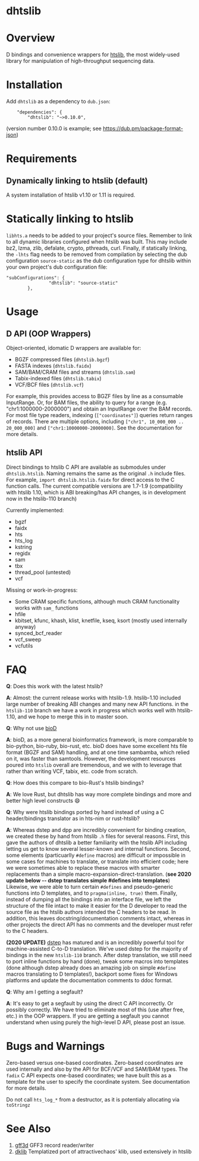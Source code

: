 dhtslib
=======


# Overview

D bindings and convenience wrappers for [htslib](https://github.com/samtools/htslib),
the most widely-used library for manipulation of high-throughput sequencing data.

# Installation

Add `dhtslib` as a dependency to `dub.json`:

```
    "dependencies": {
        "dhtslib": "~>0.10.0",
```
(version number 0.10.0 is example; see https://dub.pm/package-format-json)

# Requirements

## Dynamically linking to htslib (default)
A system installation of htslib v1.10 or 1.11 is required.

# Statically linking to htslib
`libhts.a` needs to be added to your project's source files.
Remember to link to all dynamic libraries configured when htslib was built. This may
include bz2, lzma, zlib, defalate, crypto, pthreads, curl.
Finally, if statically linking, the `-lhts` flag needs to be removed from compilation
by selecting the dub configuration `source-static` as the dub configuration type for dhtslib
within your own project's dub configuration file:

```
"subConfigurations": {
                "dhtslib": "source-static"
        },
```

# Usage

## D API (OOP Wrappers)

Object-oriented, idomatic D wrappers are available for:

* BGZF compressed files (`dhtslib.bgzf`)
* FASTA indexes (`dhtslib.faidx`)
* SAM/BAM/CRAM files and streams (`dhtslib.sam`)
* Tabix-indexed files (`dhtslib.tabix`)
* VCF/BCF files (`dhtslib.vcf`)

For example, this provides access to BGZF files by line as a consumable InputRange.
Or, for BAM files, the ability to query for a range (e.g. "chr1:1000000-2000000") and obtain an InputRange over the BAM records.
For most file type readers, indexing (`["coordinates"]`) queries return ranges of records. There are multiple options, including
`["chr1", 10_000_000 .. 20_000_000]` and `["chr1:10000000-20000000]`.
See the documentation for more details.

## htslib API

Direct bindings to htslib C API are available as submodules under `dhtslib.htslib`. 
Naming remains the same as the original `.h` include files.
For example, `import dhtslib.htslib.faidx` for direct access to the C function calls.
The current compatible versions are 1.7-1.9
(compatibility with htslib 1.10, which is ABI breaking/has API changes, is in development now
in the htslib-110 branch)

Currently implemented:

* bgzf
* faidx
* hts
* hts\_log
* kstring
* regidx
* sam
* tbx
* thread\_pool (untested)
* vcf

Missing or work-in-progress:

* Some CRAM specific functions, although much CRAM functionality works with `sam_` functions
* hfile
* kbitset, kfunc, khash, klist, knetfile, kseq, ksort (mostly used internally anyway)
* synced\_bcf\_reader
* vcf\_sweep
* vcfutils


# FAQ

**Q**: Does this work with the latest htslib?

**A**:
Almost: the current release works with htslib-1.9. htslib-1.10 included large number of breaking ABI changes and many new API functions. in the `htslib-110` branch we have a work in progress which works well with htslib-1.10, and we hope to merge this in to master soon.

**Q**: Why not use [bioD](https://github.com/biod/BioD)

**A**:
bioD, as a more general bioinformatics framework, is more comparable to bio-python, bio-ruby, bio-rust, etc.
bioD does have some excellent hts file format (BGZF and SAM) handling, and at one time sambamba, which relied on it, was faster than samtools.
However, the development resources poured into `htslib` overall are tremendous, and we with to leverage that rather than writing VCF, tabix, etc. code from scratch.

**Q**: How does this compare to bio-Rust's htslib bindings?

**A**: We love Rust, but dhtslib has way more complete bindings and more and better high level constructs :smile:

**Q**: Why were htslib bindings ported by hand instead of using a C header/bindings translator as in hts-nim or rust-htslib?

**A**:
Whereas dstep and dpp are incredibly convenient for binding creation, we created these by hand from htslib `.h` files for several reasons.
First, this gave the authors of dhtslib a better familiarity with the htslib API including letting us get to know several lesser-known and internal functions.
Second, some elements (particuarlly `#define` macros) are difficult or impossible in some cases for machines to translate, or translate into efficient code; here we were sometimes able to replace these macros with smarter replacements than a simple macro-expansion-direct-translation. (**see 2020 update below -- dstep translates simple #defines into templates**)
Likewise, we were able to turn certain `#defines` and pseudo-generic functions into D templates, and to `pragma(inline, true)` them.
Finally, instead of dumping all the bindings into an interface file, we left the structure of the file intact to make it easier for the D developer to read the source file as the htslib authors intended the C headers to be read. In addition, this leaves docstring/documentation comments intact, whereas in other projects the direct API has no comments and the developer must refer to the C headers.

**(2020 UPDATE)** [dstep](https://github.com/jacob-carlborg/dstep) has matured and is an incredibly powerful tool for machine-assisted C-to-D translation. We've used dstep for the majority of bindings in the new `htslib-110` branch. After dstep translation, we still need to port inline functions by hand (done), tweak some macros into templates (done although dstep already does an amazing job on simple `#define` macros translating to D templates!), backport some fixes for Windows platforms and update the documentation comments to ddoc format.


**Q**: Why am I getting a segfault?

**A**:
It's easy to get a segfault by using the direct C API incorrectly. Or possibly correctly. We have tried to eliminate most of this (use after free, etc.) in the OOP wrappers. If you are getting a segfault you cannot understand when using purely the high-level D API, please post an issue.


# Bugs and Warnings

Zero-based versus one-based coordinates. Zero-based coordinates are used internally and also by the API for BCF/VCF and SAM/BAM types.
The `fadix` C API expects one-based coordinates; we have built this as a template for the user to specify the coordinate system.
See documentation for more details.

Do not call `hts_log_*` from a destructor, as it is potentialy allocating via `toStringz`


# See Also

1. [gff3d](https://github.com/blachlylab/gff3d) GFF3 record reader/writer
2. [dklib](https://github.com/blachlylab/dklib) Templatized port of attractivechaos' klib, used extensively in htslib
